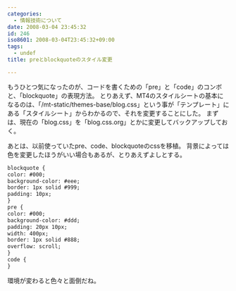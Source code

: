 ```yaml
---
categories:
  - 情報技術について
date: 2008-03-04 23:45:32
id: 246
iso8601: 2008-03-04T23:45:32+09:00
tags:
  - undef
title: preとblockquoteのスタイル変更

---
```


もうひとつ気になったのが、コードを書くための「pre」と「code」のコンボと、「blockquote」の表現方法。
とりあえず、MT4のスタイルシートの基本になるのは、「/mt-static/themes-base/blog.css」という事が「テンプレート」にある「スタイルシート」からわかるので、それを変更することにした。
まずは、現在の「blog.css」を「blog.css.org」とかに変更してバックアップしておく。


あとは、以前使っていたpre、code、blockquoteのcssを移植。
背景によっては色を変更したほうがいい場合もあるが、とりあえずよしとする。
```default
blockquote {
color: #000;
background-color: #eee;
border: 1px solid #999;
padding: 10px;
}
pre {
color: #000;
background-color: #ddd;
padding: 20px 10px;
width: 400px;
border: 1px solid #888;
overflow: scroll;
}
code {
}
```
&#133;環境が変わると色々と面倒だね。
    	